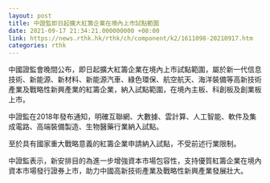 ```yaml
---
layout: post
title: 中證監即日起擴大紅籌企業在境內上市試點範圍
date: 2021-09-17 21:34:21.000000000 +08:00
link: https://news.rthk.hk/rthk/ch/component/k2/1611098-20210917.htm
categories: rthk
---
```


中國證監會晚間公布，即日起擴大紅籌企業在境內上市試點範圍，屬於新一代信息技術、新能源、新材料、新能源汽車、綠色環保、航空航天、海洋裝備等高新技術產業及戰略性新興產業的紅籌企業，納入試點範圍，在境內主板、科創板及創業板上市。

中證監在2018年發布通知，明確互聯網、大數據、雲計算、人工智能、軟件及集成電路、高端裝備製造、生物醫藥行業納入試點。

至於具有國家重大戰略意義的紅籌企業申請納入試點，不受前述行業限制。

中證監表示，新安排目的為進一步增強資本市場包容性，支持優質紅籌企業在境內資本市場發行證券上市，助力中國高新技術產業及戰略性新興產業發展壯大。
